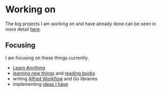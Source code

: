 # Working on
The big projects I am working on and have already done can be seen in more detail [here](https://nikitavoloboev.xyz/projects/).

## Focusing
I am focusing on these things currently.
- [Learn Anything](../projects/learn-anything.md)
- [learning new things](./Learning.md) and [reading books](./Reading.md)
- writing [Alfred Workflow](https://github.com/learn-anything/alfred-workflows) and Go libraries
- implementing [ideas I have](./Ideas.md)